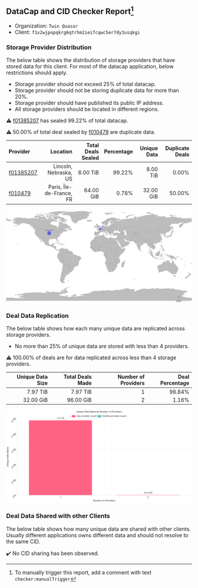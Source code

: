 ## DataCap and CID Checker Report[^1]
 - Organization: `Twin Quasar`
 - Client: `f1x2wjpopqkrg6qtrhm2ieifcqwc5er7dy3usqkgi`
### Storage Provider Distribution
The below table shows the distribution of storage providers that have stored data for this client.
For most of the datacap application, below restrictions should apply.
 - Storage provider should not exceed 25% of total datacap.
 - Storage provider should not be storing duplicate data for more than 20%.
 - Storage provider should have published its public IP address.
 - All storage providers should be located in different regions.

⚠️ [f01385207](https://filfox.info/en/address/f01385207) has sealed 99.22% of total datacap.

⚠️ 50.00% of total deal sealed by [f010479](https://filfox.info/en/address/f010479) are duplicate data.

| Provider                                              |                 Location | Total Deals Sealed | Percentage | Unique Data | Duplicate Deals |
| :---------------------------------------------------- | -----------------------: | -----------------: | ---------: | ----------: | --------------: |
| [f01385207](https://filfox.info/en/address/f01385207) |    Lincoln, Nebraska, US |           8.00 TiB |     99.22% |    8.00 TiB |           0.00% |
| [f010479](https://filfox.info/en/address/f010479)     | Paris, Île-de-France, FR |          64.00 GiB |      0.78% |   32.00 GiB |          50.00% |

![Provider Distribution](https://raw.githubusercontent.com/data-preservation-programs/filplus-checker-assets/main/filecoin-project/filecoin-plus-large-datasets/issues/368/1671008865779.png)
### Deal Data Replication
The below table shows how each many unique data are replicated across storage providers.
- No more than 25% of unique data are stored with less than 4 providers.

⚠️ 100.00% of deals are for data replicated across less than 4 storage providers.

| Unique Data Size | Total Deals Made | Number of Providers | Deal Percentage |
| ---------------: | ---------------: | ------------------: | --------------: |
|         7.97 TiB |         7.97 TiB |                   1 |          98.84% |
|        32.00 GiB |        96.00 GiB |                   2 |           1.16% |

![Replication Distribution](https://raw.githubusercontent.com/data-preservation-programs/filplus-checker-assets/main/filecoin-project/filecoin-plus-large-datasets/issues/368/1671008866390.png)
### Deal Data Shared with other Clients
The below table shows how many unique data are shared with other clients.
Usually different applications owns different data and should not resolve to the same CID.

✔️ No CID sharing has been observed.

[^1]: To manually trigger this report, add a comment with text `checker:manualTrigger`
